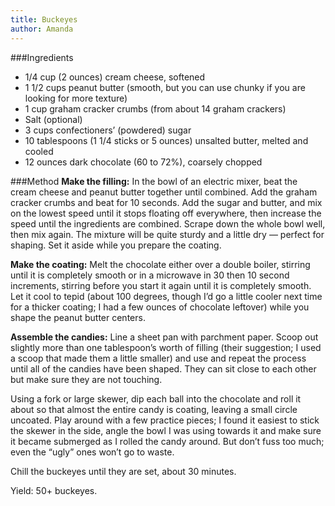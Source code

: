 ```yaml
---
title: Buckeyes
author: Amanda
---
```


###Ingredients
* 1/4 cup (2 ounces) cream cheese, softened
* 1 1/2 cups peanut butter (smooth, but you can use chunky if you are looking for more texture)
* 1 cup graham cracker crumbs (from about 14 graham crackers)
* Salt (optional)
* 3 cups confectioners’ (powdered) sugar
* 10 tablespoons (1 1/4 sticks or 5 ounces) unsalted butter, melted and cooled
* 12 ounces dark chocolate (60 to 72%), coarsely chopped

###Method
**Make the filling:** In the bowl of an electric mixer, beat the cream cheese and peanut butter together until combined. Add the graham cracker crumbs and beat for 10 seconds. Add the sugar and butter, and mix on the lowest speed until it stops floating off everywhere, then increase the speed until the ingredients are combined. Scrape down the whole bowl well, then mix again. The mixture will be quite sturdy and a little dry — perfect for shaping. Set it aside while you prepare the coating.

**Make the coating:** Melt the chocolate either over a double boiler, stirring until it is completely smooth or in a microwave in 30 then 10 second increments, stirring before you start it again until it is completely smooth. Let it cool to tepid (about 100 degrees, though I’d go a little cooler next time for a thicker coating; I had a few ounces of chocolate leftover) while you shape the peanut butter centers.

**Assemble the candies:** Line a sheet pan with parchment paper. Scoop out slightly more than one tablespoon’s worth of filling (their suggestion; I used a scoop that made them a little smaller) and use and repeat the process until all of the candies have been shaped. They can sit close to each other but make sure they are not touching.

Using a fork or large skewer, dip each ball into the chocolate and roll it about so that almost the entire candy is coating, leaving a small circle uncoated. Play around with a few practice pieces; I found it easiest to stick the skewer in the side, angle the bowl I was using towards it and make sure it became submerged as I rolled the candy around. But don’t fuss too much; even the “ugly” ones won’t go to waste.

Chill the buckeyes until they are set, about 30 minutes.

Yield: 50+ buckeyes.
